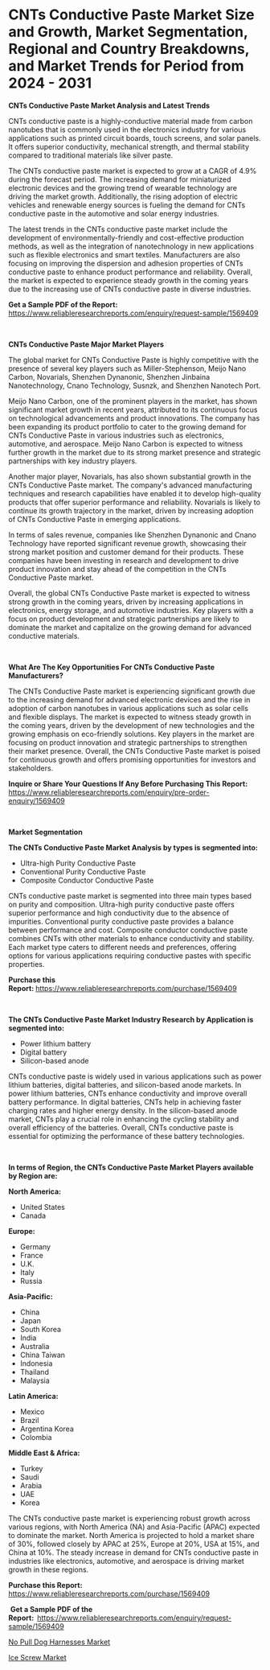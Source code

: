 <p><h1>CNTs Conductive Paste Market Size and Growth, Market Segmentation, Regional and Country Breakdowns, and Market Trends for Period from 2024 -  2031</h1></p><p><strong>CNTs Conductive Paste Market Analysis and Latest Trends</strong></p>
<p><p>CNTs conductive paste is a highly-conductive material made from carbon nanotubes that is commonly used in the electronics industry for various applications such as printed circuit boards, touch screens, and solar panels. It offers superior conductivity, mechanical strength, and thermal stability compared to traditional materials like silver paste.</p><p>The CNTs conductive paste market is expected to grow at a CAGR of 4.9% during the forecast period. The increasing demand for miniaturized electronic devices and the growing trend of wearable technology are driving the market growth. Additionally, the rising adoption of electric vehicles and renewable energy sources is fueling the demand for CNTs conductive paste in the automotive and solar energy industries.</p><p>The latest trends in the CNTs conductive paste market include the development of environmentally-friendly and cost-effective production methods, as well as the integration of nanotechnology in new applications such as flexible electronics and smart textiles. Manufacturers are also focusing on improving the dispersion and adhesion properties of CNTs conductive paste to enhance product performance and reliability. Overall, the market is expected to experience steady growth in the coming years due to the increasing use of CNTs conductive paste in diverse industries.</p></p>
<p><strong>Get a Sample PDF of the Report:&nbsp;</strong> <a href="https://www.reliableresearchreports.com/enquiry/request-sample/1569409">https://www.reliableresearchreports.com/enquiry/request-sample/1569409</a></p>
<p>&nbsp;</p>
<p><strong>CNTs Conductive Paste Major Market Players</strong></p>
<p><p>The global market for CNTs Conductive Paste is highly competitive with the presence of several key players such as Miller-Stephenson, Meijo Nano Carbon, Novarials, Shenzhen Dynanonic, Shenzhen Jinbaina Nanotechnology, Cnano Technology, Susnzk, and Shenzhen Nanotech Port. </p><p>Meijo Nano Carbon, one of the prominent players in the market, has shown significant market growth in recent years, attributed to its continuous focus on technological advancements and product innovations. The company has been expanding its product portfolio to cater to the growing demand for CNTs Conductive Paste in various industries such as electronics, automotive, and aerospace. Meijo Nano Carbon is expected to witness further growth in the market due to its strong market presence and strategic partnerships with key industry players.</p><p>Another major player, Novarials, has also shown substantial growth in the CNTs Conductive Paste market. The company's advanced manufacturing techniques and research capabilities have enabled it to develop high-quality products that offer superior performance and reliability. Novarials is likely to continue its growth trajectory in the market, driven by increasing adoption of CNTs Conductive Paste in emerging applications.</p><p>In terms of sales revenue, companies like Shenzhen Dynanonic and Cnano Technology have reported significant revenue growth, showcasing their strong market position and customer demand for their products. These companies have been investing in research and development to drive product innovation and stay ahead of the competition in the CNTs Conductive Paste market.</p><p>Overall, the global CNTs Conductive Paste market is expected to witness strong growth in the coming years, driven by increasing applications in electronics, energy storage, and automotive industries. Key players with a focus on product development and strategic partnerships are likely to dominate the market and capitalize on the growing demand for advanced conductive materials.</p></p>
<p>&nbsp;</p>
<p><strong>What Are The Key Opportunities For CNTs Conductive Paste Manufacturers?</strong></p>
<p><p>The CNTs Conductive Paste market is experiencing significant growth due to the increasing demand for advanced electronic devices and the rise in adoption of carbon nanotubes in various applications such as solar cells and flexible displays. The market is expected to witness steady growth in the coming years, driven by the development of new technologies and the growing emphasis on eco-friendly solutions. Key players in the market are focusing on product innovation and strategic partnerships to strengthen their market presence. Overall, the CNTs Conductive Paste market is poised for continuous growth and offers promising opportunities for investors and stakeholders.</p></p>
<p><strong>Inquire or Share Your Questions If Any Before Purchasing This Report:</strong> <a href="https://www.reliableresearchreports.com/enquiry/pre-order-enquiry/1569409">https://www.reliableresearchreports.com/enquiry/pre-order-enquiry/1569409</a></p>
<p>&nbsp;</p>
<p><strong>Market Segmentation</strong></p>
<p><strong>The CNTs Conductive Paste Market Analysis by types is segmented into:</strong></p>
<p><ul><li>Ultra-high Purity Conductive Paste</li><li>Conventional Purity Conductive Paste</li><li>Composite Conductor Conductive Paste</li></ul></p>
<p><p>CNTs conductive paste market is segmented into three main types based on purity and composition. Ultra-high purity conductive paste offers superior performance and high conductivity due to the absence of impurities. Conventional purity conductive paste provides a balance between performance and cost. Composite conductor conductive paste combines CNTs with other materials to enhance conductivity and stability. Each market type caters to different needs and preferences, offering options for various applications requiring conductive pastes with specific properties.</p></p>
<p><strong>Purchase this Report:&nbsp;</strong><a href="https://www.reliableresearchreports.com/purchase/1569409">https://www.reliableresearchreports.com/purchase/1569409</a></p>
<p>&nbsp;</p>
<p><strong>The CNTs Conductive Paste Market Industry Research by Application is segmented into:</strong></p>
<p><ul><li>Power lithium battery</li><li>Digital battery</li><li>Silicon-based anode</li></ul></p>
<p><p>CNTs conductive paste is widely used in various applications such as power lithium batteries, digital batteries, and silicon-based anode markets. In power lithium batteries, CNTs enhance conductivity and improve overall battery performance. In digital batteries, CNTs help in achieving faster charging rates and higher energy density. In the silicon-based anode market, CNTs play a crucial role in enhancing the cycling stability and overall efficiency of the batteries. Overall, CNTs conductive paste is essential for optimizing the performance of these battery technologies.</p></p>
<p>&nbsp;</p>
<p><strong>In terms of Region, the CNTs Conductive Paste Market Players available by Region are:</strong></p>
<p>
    <p> <strong> North America: </strong>
        <ul>
            <li>United States</li>
            <li>Canada</li>
        </ul>
        </p> 
    <p> <strong> Europe: </strong>
        <ul>
            <li>Germany</li>
            <li>France</li>
            <li>U.K.</li>
            <li>Italy</li>
            <li>Russia</li>
        </ul>
        </p> 
    <p> <strong> Asia-Pacific: </strong>
        <ul>
            <li>China</li>
            <li>Japan</li>
            <li>South Korea</li>
            <li>India</li>
            <li>Australia</li>
            <li>China Taiwan</li>
            <li>Indonesia</li>
            <li>Thailand</li>
            <li>Malaysia</li>
        </ul>
        </p> 
    <p> <strong> Latin America: </strong>
        <ul>
            <li>Mexico</li>
            <li>Brazil</li>
            <li>Argentina Korea</li>
            <li>Colombia</li>
        </ul>
        </p> 
    <p> <strong> Middle East & Africa: </strong>
        <ul>
            <li>Turkey</li>
            <li>Saudi</li>
            <li>Arabia</li>
            <li>UAE</li>
            <li>Korea</li>
        </ul>
    </p>
    </p>
<p><p>The CNTs conductive paste market is experiencing robust growth across various regions, with North America (NA) and Asia-Pacific (APAC) expected to dominate the market. North America is projected to hold a market share of 30%, followed closely by APAC at 25%, Europe at 20%, USA at 15%, and China at 10%. The steady increase in demand for CNTs conductive paste in industries like electronics, automotive, and aerospace is driving market growth in these regions.</p></p>
<p><strong>Purchase this Report: </strong><a href="https://www.reliableresearchreports.com/purchase/1569409">https://www.reliableresearchreports.com/purchase/1569409</a></p>
<p>&nbsp;<strong>Get a Sample PDF of the Report:&nbsp;&nbsp;</strong><a href="https://www.reliableresearchreports.com/enquiry/request-sample/1569409">https://www.reliableresearchreports.com/enquiry/request-sample/1569409</a></p>
<p><strong></strong></p>
<p><p><a href="https://github.com/jaidynmorantestelletmjzya/Market-Research-Report-List-1/blob/main/no-pull-dog-harnesses-market.md">No Pull Dog Harnesses Market</a></p><p><a href="https://github.com/ruddyyedelwadw/Market-Research-Report-List-1/blob/main/ice-screw-market.md">Ice Screw Market</a></p></p>